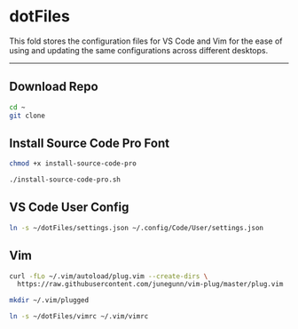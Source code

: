 # dotFiles

This fold stores the configuration files for VS Code and Vim for the ease of using and updating the same configurations across different desktops.

---

## Download Repo

```bash
cd ~
git clone 
```



## Install Source Code Pro Font

```bash
chmod +x install-source-code-pro

./install-source-code-pro.sh
```

## VS Code User Config

```bash
ln -s ~/dotFiles/settings.json ~/.config/Code/User/settings.json
```

## Vim

```bash
curl -fLo ~/.vim/autoload/plug.vim --create-dirs \
  https://raw.githubusercontent.com/junegunn/vim-plug/master/plug.vim
```

```bash
mkdir ~/.vim/plugged
```

```bash
ln -s ~/dotFiles/vimrc ~/.vim/vimrc
```


